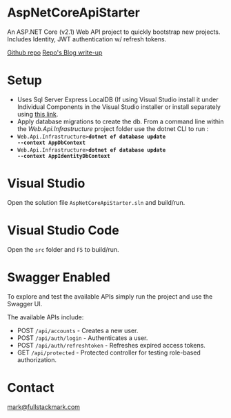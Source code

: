 # AspNetCoreApiStarter
An ASP.NET Core (v2.1) Web API project to quickly bootstrap new projects.  Includes Identity, JWT authentication w/ refresh tokens.

[Github repo](https://github.com/mmacneil/AspNetCoreApiStarter)
[Repo's Blog write-up](https://fullstackmark.com/post/19/jwt-authentication-flow-with-refresh-tokens-in-aspnet-core-web-api)

# Setup
- Uses Sql Server Express LocalDB (If using Visual Studio install it under Individual Components in the Visual Studio installer or install separately using [this link](https://docs.microsoft.com/en-us/sql/database-engine/configure-windows/sql-server-2016-express-localdb?view=sql-server-2017).
- Apply database migrations to create the db.  From a command line within the *Web.Api.Infrastructure* project folder use the dotnet CLI to run : 
- <code>Web.Api.Infrastructure>**dotnet ef database update --context AppDbContext**</code>
- <code>Web.Api.Infrastructure>**dotnet ef database update --context AppIdentityDbContext**</code>

# Visual Studio
Open the solution file <code>AspNetCoreApiStarter.sln</code> and build/run.

# Visual Studio Code
Open the <code>src</code> folder and <code>F5</code> to build/run.

# Swagger Enabled
To explore and test the available APIs simply run the project and use the Swagger UI.

The available APIs include:
- POST `/api/accounts` - Creates a new user.
- POST `/api/auth/login` - Authenticates a user.
- POST `/api/auth/refreshtoken` - Refreshes expired access tokens.
- GET `/api/protected` - Protected controller for testing role-based authorization.

# Contact
mark@fullstackmark.com
 
